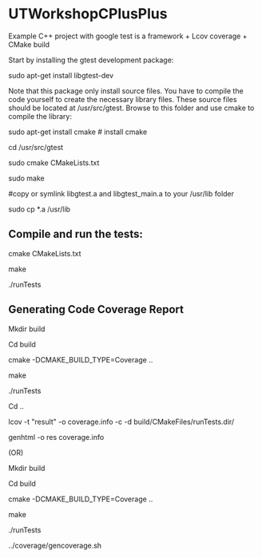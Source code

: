 # UTWorkshopCPlusPlus
Example C++ project with google test is a framework + Lcov coverage + CMake build

Start by installing the gtest development package:

sudo apt-get install libgtest-dev

Note that this package only install source files. You have to compile the code yourself to create the necessary library files. These source files should be located at /usr/src/gtest. Browse to this folder and use cmake to compile the library:

sudo apt-get install cmake # install cmake

cd /usr/src/gtest

sudo cmake CMakeLists.txt

sudo make

 
#copy or symlink libgtest.a and libgtest_main.a to your /usr/lib folder

sudo cp *.a /usr/lib



## Compile and run the tests: 

cmake CMakeLists.txt

make

./runTests

## Generating Code Coverage Report

Mkdir build

Cd build

cmake -DCMAKE_BUILD_TYPE=Coverage ..

make

./runTests

Cd ..

lcov -t "result" -o coverage.info -c -d build/CMakeFiles/runTests.dir/

genhtml -o res coverage.info

(OR)

Mkdir build

Cd build

cmake -DCMAKE_BUILD_TYPE=Coverage ..

make

./runTests

../coverage/gencoverage.sh 

